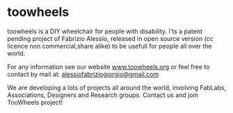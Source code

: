 # toowheels
toowheels is a DIY wheelchair for people with disability. I'ts a patent pending project of Fabrizio Alessio, released in open source version (cc licence non commercial,share alike) to be usefull for people all over the world.

For any information see our website www.toowheels.org or feel free to contact by mail at: alessiofabriziogiorgio@gmail.com

We are developing a lots of projects all around the world, involving FabLabs, Associations, Designers and Research groups. Contact us and join TooWheels project!
